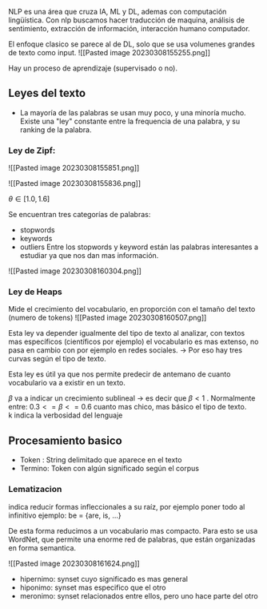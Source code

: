 
NLP es una área que cruza IA, ML y DL, ademas con computación lingüística.
Con nlp buscamos hacer traducción de maquina, análisis de sentimiento, extracción de información, interacción humano computador.

El enfoque clasico se parece al de DL, solo que se usa volumenes grandes de texto como input.
![[Pasted image 20230308155255.png]]

Hay un proceso de aprendizaje (supervisado o no).

## Leyes del texto

- La mayoría de las palabras se usan muy poco, y una minoría mucho. 
Existe una "ley" constante entre la frequencia de una palabra, y su ranking de la palabra.

### Ley de Zipf:

![[Pasted image 20230308155851.png]]

![[Pasted image 20230308155836.png]]

$\theta \in [ 1.0 , 1.6 ]$

Se encuentran tres categorías de palabras:
- stopwords
- keywords
- outliers
Entre los stopwords y keyword están las palabras interesantes a estudiar ya que nos dan mas información.

![[Pasted image 20230308160304.png]]

### Ley de Heaps

Mide el crecimiento del vocabulario, en proporción con el tamaño del texto (numero de tokens)
![[Pasted image 20230308160507.png]]

Esta ley va depender igualmente del tipo de texto al analizar, con textos mas específicos (científicos por ejemplo) el vocabulario es mas extenso, no pasa en cambio con por ejemplo en redes sociales.
-> Por eso hay tres curvas según el tipo de texto.

Esta ley es útil ya que nos permite predecir de antemano de cuanto vocabulario va a existir en un texto. 

$\beta$ va a indicar un crecimiento sublineal -> es decir que $\beta < 1$ . Normalmente entre: $0.3 <= \beta <= 0.6$ cuanto mas chico, mas básico el tipo de texto.  
k indica la verbosidad del lenguaje

## Procesamiento basico

- Token : String delimitado que aparece en el texto
- Termino: Token con algún significado según el corpus

### **Lematizacion** 
indica reducir formas infleccionales a su raíz, por ejemplo poner todo al infinitivo
	ejemplo: be = {are, is, ...}

De esta forma reducimos a un vocabulario mas compacto.
	Para esto se usa WordNet, que permite una enorme red de palabras, que están organizadas en forma semantica.

![[Pasted image 20230308161624.png]]

- hipernimo: synset cuyo significado es mas general
- hiponimo: synset mas especifico que el otro
- meronimo: synset relacionados entre ellos, pero uno hace parte del otro